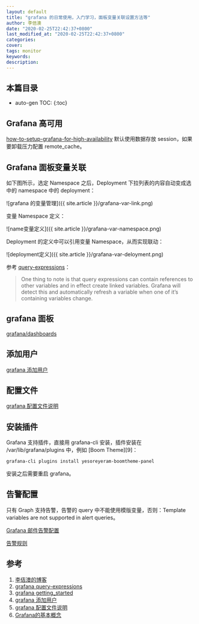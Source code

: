 ```yaml
---
layout: default
title: "grafana 的日常使用，入门学习，面板变量关联设置方法等"
author: 李佶澳
date: "2020-02-25T22:42:37+0800"
last_modified_at: "2020-02-25T22:42:37+0800"
categories:
cover:
tags: monitor
keywords:
description:
---
```


## 本篇目录

* auto-gen TOC:
{:toc}

## Grafana 高可用

[how-to-setup-grafana-for-high-availability][7] 默认使用数据存放 session，如果要卸载压力配置 remote_cache。

## Grafana 面板变量关联

如下图所示，选定 Namespace 之后，Deployment 下拉列表的内容自动变成选中的 namespace 中的 deployment： 

![grafana 的变量管理]({{ site.article }}/grafana-var-link.png)  

变量 Namespace 定义：

![name变量定义]({{ site.article }}/grafana-var-namespace.png)

Deployment 的定义中可以引用变量 Namespace，从而实现联动：

![deployment定义]({{ site.article }}/grafana-var-deloyment.png)

参考 [query-expressions][2]：

>One thing to note is that query expressions can contain references to other variables and in effect create linked variables. Grafana will detect this and automatically refresh a variable when one of it’s containing variables change.

## grafana 面板

[grafana/dashboards](https://grafana.com/grafana/dashboards)

## 添加用户

[grafana 添加用户][4]

## 配置文件

[grafana 配置文件说明][5]

## 安装插件 

Grafana 支持插件，直接用 grafana-cli 安装，插件安装在 /var/lib/grafana/plugins 中，例如 [Boom Theme][9]：

```sh
grafana-cli plugins install yesoreyeram-boomtheme-panel
```

安装之后需要重启 grafana。

## 告警配置

只有 Graph 支持告警，告警的 query 中不能使用模版变量，否则：Template variables are not supported in alert queries。 

[Grafana 邮件告警配置](https://www.jianshu.com/p/2b230390f37e)

[告警规则](https://grafana.com/docs/grafana/latest/alerting/rules/)

## 参考

1. [李佶澳的博客][1]
2. [grafana query-expressions][2]
3. [grafana getting_started][3]
4. [grafana 添加用户][4]
5. [grafana 配置文件说明][5]
6. [Grafana的基本概念][6]

[1]: https://www.lijiaocn.com "李佶澳的博客"
[2]: https://grafana.com/docs/grafana/latest/reference/templating/#query-expressions "query-expressions"
[3]: https://grafana.com/docs/grafana/latest/guides/getting_started/ "grafana getting_started"
[4]: https://blog.csdn.net/GX_1_11_real/article/details/85119451 "grafana 添加用户"
[5]: https://grafana.com/docs/grafana/latest/installation/configuration/ "grafana 配置文件说明"
[6]: https://yunlzheng.gitbook.io/prometheus-book/part-ii-prometheus-jin-jie/grafana/grafana-intro "Grafana的基本概念"
[7]: https://grafana.com/docs/grafana/latest/tutorials/ha_setup/#how-to-setup-grafana-for-high-availability  "how-to-setup-grafana-for-high-availability"
[8]: https://grafana.com/grafana/plugins/yesoreyeram-boomtheme-panel/installation "Boom Theme"
